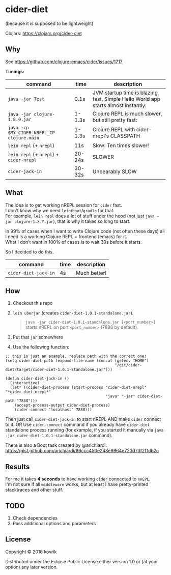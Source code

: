 # cider-diet
(because it is supposed to be lightweight)

Clojars: https://clojars.org/cider-diet

## Why

See https://github.com/clojure-emacs/cider/issues/1717

**Timings:**

| command | time | description |
|-------------|---------|---------|
| `java -jar Test` | 0.1s | JVM startup time is blazing fast. Simple Hello World app starts almost instantly: |
| `java -jar clojure-1.8.0.jar` | 1-1.3s | Clojure REPL is much slower, but still pretty fast: |
| `java -cp $MY_CIDER_NREPL_CP clojure.main` | 1-1.3s | Clojure REPL with cider-nrepl's CLASSPATH |
|  `lein repl` (+ `nrepl`) | 11s | Slow: Ten times slower! |
| `lein repl` (+ `nrepl`) + `cider-nrepl` | 20-24s | SLOWER |
| `cider-jack-in` | 30-32s | Unbearably SLOW |

## What

The idea is to get working nREPL session for `cider` fast.  
I don't know why we need `lein`/`boot`/`gradle` for that.  
For example, `lein repl` does a lot of stuff under the hood (not just `java -jar clojure-1.X.Y.jar`), that is why it takes so long to start.  

In 99% of cases when I want to write Clojure code (not often these days) all I need is a working Clojure REPL + frontend (emacs) for it.  
What I don't want in 100% of cases is to wait 30s before it starts.  

So I decided to do this.  

| command | time | description |
|-------------|---------|---------|
| `cider-diet-jack-in` | 4s | Much better! |

## How

1. Checkout this repo
2. `lein uberjar` (creates `cider-diet-1.0.1-standalone.jar`).  
   > `java -jar cider-diet-1.0.1-standalone.jar [<port_number>]` starts nREPL on port `<port_number>` (7888 by default).

3. Put that `jar` somewhere
4. Use the following function:

``` elisp
;; this is just an example, replace path with the correct one!
(setq cider-diet-path (expand-file-name (concat (getenv "HOME")
                                                "/git/cider-diet/target/cider-diet-1.0.1-standalone.jar")))

(defun cider-diet-jack-in ()
  (interactive)
  (let* ((cider-diet-process (start-process "cider-diet-nrepl" "*cider-diet-nrepl*" 
                                            "java" "-jar" cider-diet-path "7888"))) 
    (accept-process-output cider-diet-process)
    (cider-connect "localhost" 7888)))
```

Then just call `cider-diet-jack-in` to start nREPL AND make `cider` connect to it.
OR
Use `cider-connect` command if you already have `cider-diet` standalone process running (for example, if you started it manually via `java -jar cider-diet-1.0.1-standalone.jar` command).

There is also a Boot task created by @arichiardi:  
https://gist.github.com/arichiardi/86ccc450e243e9964e723d73f2f1db2c

## Results

For me it takes **4 seconds** to have working `cider` connected to `nREPL`.  
I'm not sure if all `middleware` works, but at least I have pretty-printed stacktraces and other stuff.  

## TODO

1. Check dependencies
2. Pass additional options and parameters

## License

Copyright © 2016 kovrik

Distributed under the Eclipse Public License either version 1.0 or (at your option) any later version.
